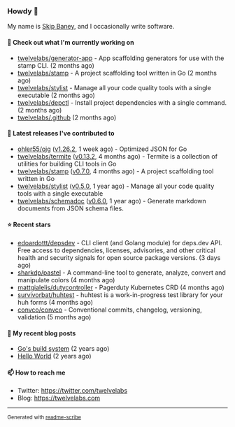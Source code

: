 ### Howdy 👋

My name is [Skip Baney](https://twelvelabs.com), and I occasionally write software.

#### 👷 Check out what I'm currently working on

- [twelvelabs/generator-app](https://github.com/twelvelabs/generator-app) - App scaffolding generators for use with the stamp CLI. (2 months ago)
- [twelvelabs/stamp](https://github.com/twelvelabs/stamp) - A project scaffolding tool written in Go (2 months ago)
- [twelvelabs/stylist](https://github.com/twelvelabs/stylist) - Manage all your code quality tools with a single executable (2 months ago)
- [twelvelabs/depctl](https://github.com/twelvelabs/depctl) - Install project dependencies with a single command. (2 months ago)
- [twelvelabs/.github](https://github.com/twelvelabs/.github) (2 months ago)

#### 🔭 Latest releases I've contributed to

- [ohler55/ojg](https://github.com/ohler55/ojg) ([v1.26.2](https://github.com/ohler55/ojg/releases/tag/v1.26.2), 1 week ago) - Optimized JSON for Go
- [twelvelabs/termite](https://github.com/twelvelabs/termite) ([v0.13.2](https://github.com/twelvelabs/termite/releases/tag/v0.13.2), 4 months ago) - Termite is a collection of utilities for building CLI tools in Go
- [twelvelabs/stamp](https://github.com/twelvelabs/stamp) ([v0.7.0](https://github.com/twelvelabs/stamp/releases/tag/v0.7.0), 4 months ago) - A project scaffolding tool written in Go
- [twelvelabs/stylist](https://github.com/twelvelabs/stylist) ([v0.5.0](https://github.com/twelvelabs/stylist/releases/tag/v0.5.0), 1 year ago) - Manage all your code quality tools with a single executable
- [twelvelabs/schemadoc](https://github.com/twelvelabs/schemadoc) ([v0.6.0](https://github.com/twelvelabs/schemadoc/releases/tag/v0.6.0), 1 year ago) - Generate markdown documents from JSON schema files.

#### ⭐ Recent stars

- [edoardottt/depsdev](https://github.com/edoardottt/depsdev) - CLI client (and Golang module) for deps.dev API. Free access to dependencies, licenses, advisories, and other critical health and security signals for open source package versions. (3 days ago)
- [sharkdp/pastel](https://github.com/sharkdp/pastel) - A command-line tool to generate, analyze, convert and manipulate colors (4 months ago)
- [mattgialelis/dutycontroller](https://github.com/mattgialelis/dutycontroller) - Pagerduty Kubernetes CRD (4 months ago)
- [survivorbat/huhtest](https://github.com/survivorbat/huhtest) - huhtest is a work-in-progress test library for your huh forms (4 months ago)
- [convco/convco](https://github.com/convco/convco) - Conventional commits, changelog, versioning, validation (5 months ago)

#### 📜 My recent blog posts

- [Go&#39;s build system](https://twelvelabs.com/2023/01/02/go-build-system/) (2 years ago)
- [Hello World](https://twelvelabs.com/2022/11/20/hello-world/) (2 years ago)

#### 📫 How to reach me

- Twitter: <https://twitter.com/twelvelabs>
- Blog: <https://twelvelabs.com>

---

<sup>Generated with [readme-scribe](https://github.com/muesli/readme-scribe)</sup>
